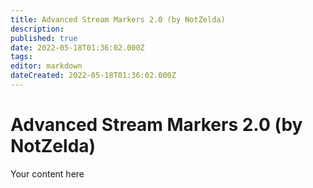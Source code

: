 ```yaml
---
title: Advanced Stream Markers 2.0 (by NotZelda)
description: 
published: true
date: 2022-05-18T01:36:02.000Z
tags: 
editor: markdown
dateCreated: 2022-05-18T01:36:02.000Z
---
```


# Advanced Stream Markers 2.0 (by NotZelda)
Your content here